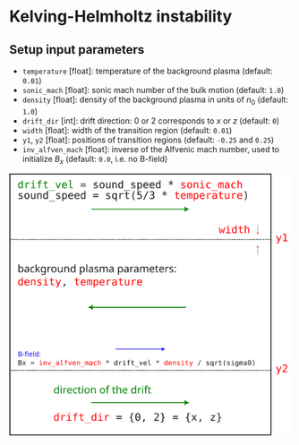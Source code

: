 # Kelving-Helmholtz instability

## Setup input parameters

- `temperature` [float]: temperature of the background plasma (default: `0.01`)
- `sonic_mach` [float]: sonic mach number of the bulk motion (default: `1.0`)
- `density` [float]: density of the background plasma in units of $n_0$ (default: `1.0`)
- `drift_dir` [int]: drift direction: 0 or 2 corresponds to $x$ or $z$ (default: `0`)
- `width` [float]: width of the transition region (default: `0.01`)
- `y1`, `y2` [float]: positions of transition regions (default: `-0.25` and `0.25`)
- `inv_alfven_mach` [float]: inverse of the Alfvenic mach number, used to initialize $B_x$ (default: `0.0`, i.e. no B-field)

![scheme](./imgs/schematic.svg)
